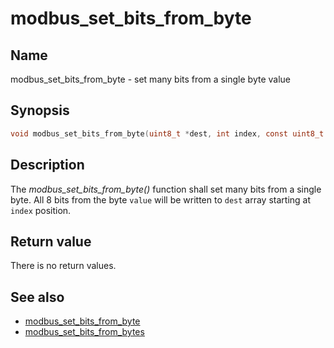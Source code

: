 # modbus_set_bits_from_byte

## Name

modbus_set_bits_from_byte - set many bits from a single byte value


## Synopsis

```c
void modbus_set_bits_from_byte(uint8_t *dest, int index, const uint8_t value);
```

## Description

The *modbus_set_bits_from_byte()* function shall set many bits from a single
byte. All 8 bits from the byte `value` will be written to `dest` array starting
at `index` position.

## Return value

There is no return values.

## See also

- [modbus_set_bits_from_byte](modbus_set_bits_from_byte.md)
- [modbus_set_bits_from_bytes](modbus_set_bits_from_bytes.md)
